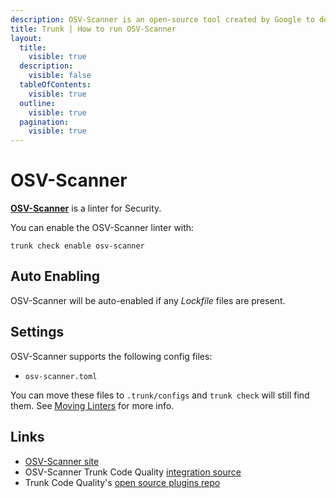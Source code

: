 ```yaml
---
description: OSV-Scanner is an open-source tool created by Google to detect vulnerabilities in projects by scanning dependencies against the OSV database.
title: Trunk | How to run OSV-Scanner
layout:
  title:
    visible: true
  description:
    visible: false
  tableOfContents:
    visible: true
  outline:
    visible: true
  pagination:
    visible: true
---
```


# OSV-Scanner

[**OSV-Scanner**](https://github.com/google/osv-scanner) is a linter for Security.

You can enable the OSV-Scanner linter with:

```shell
trunk check enable osv-scanner
```

## Auto Enabling

OSV-Scanner will be auto-enabled if any *Lockfile* files are present.

## Settings

OSV-Scanner supports the following config files:
* `osv-scanner.toml`

You can move these files to `.trunk/configs` and `trunk check` will still find them. See [Moving Linters](../configure-linters.md#moving-linters) for more info.




## Links

- [OSV-Scanner site](https://github.com/google/osv-scanner)
- OSV-Scanner Trunk Code Quality [integration source](https://github.com/trunk-io/plugins/tree/main/linters/osv-scanner)
- Trunk Code Quality's [open source plugins repo](https://github.com/trunk-io/plugins/tree/main)
